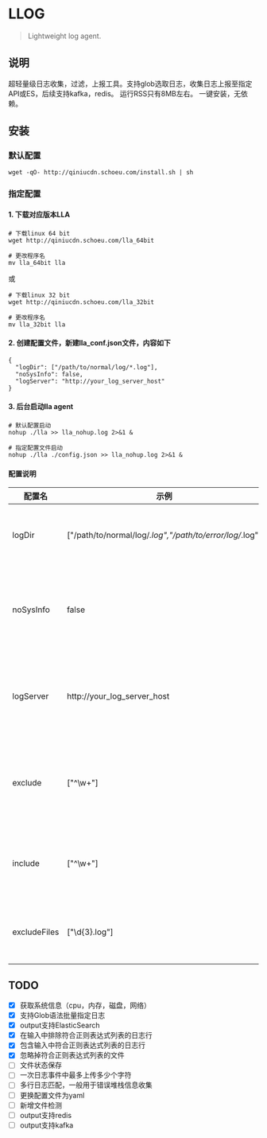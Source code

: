 # LLOG

> Lightweight log agent.

## 说明
超轻量级日志收集，过滤，上报工具。支持glob选取日志，收集日志上报至指定API或ES，后续支持kafka，redis。
运行RSS只有8MB左右。
一键安装，无依赖。

## 安装

### 默认配置
```
wget -qO- http://qiniucdn.schoeu.com/install.sh | sh
```

### 指定配置

#### 1. 下载对应版本LLA
```
# 下载linux 64 bit
wget http://qiniucdn.schoeu.com/lla_64bit

# 更改程序名
mv lla_64bit lla
```
或
```
# 下载linux 32 bit
wget http://qiniucdn.schoeu.com/lla_32bit

# 更改程序名
mv lla_32bit lla
```

#### 2. 创建配置文件，新建lla_conf.json文件，内容如下

```
{
  "logDir": ["/path/to/normal/log/*.log"],
  "noSysInfo": false,
  "logServer": "http://your_log_server_host"
}
```

#### 3. 后台启动lla agent
```
# 默认配置启动
nohup ./lla >> lla_nohup.log 2>&1 &

# 指定配置文件启动
nohup ./lla ./config.json >> lla_nohup.log 2>&1 &
```

#### 配置说明

|配置名|示例|说明|默认值|
|--|--|--|--|
|logDir|["/path/to/normal/log/*.log","/path/to/error/log/*.log"]|存放各类日志文件的glob匹配路径|"$tmp/.nm_logs/*"|
|noSysInfo|false|不上报系统级别日志（cpu，内存，磁盘，网络）|false|
|logServer|http://your_log_server_host|日志上报接口，会以POST方式上报json数据|-|
|exclude|["^\w+"]|在输入中排除符合正则表达式列表的日志行|-|
|include|["^\w+"]|包含输入中符合正则表达式列表的日志行|所有行|
|excludeFiles|["\d{3}.log"]|忽略掉符合正则表达式列表的文件|-|

## TODO
- [x] 获取系统信息（cpu，内存，磁盘，网络）
- [x] 支持Glob语法批量指定日志
- [x] output支持ElasticSearch
- [x] 在输入中排除符合正则表达式列表的日志行
- [x] 包含输入中符合正则表达式列表的日志行
- [x] 忽略掉符合正则表达式列表的文件
- [ ] 文件状态保存
- [ ] 一次日志事件中最多上传多少个字符
- [ ] 多行日志匹配，一般用于错误堆栈信息收集
- [ ] 更换配置文件为yaml
- [ ] 新增文件检测
- [ ] output支持redis
- [ ] output支持kafka
